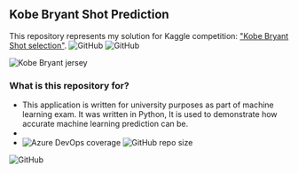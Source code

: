 

## Kobe Bryant Shot Prediction
This repository represents my solution for Kaggle competition: ["Kobe Bryant Shot selection"](https://www.kaggle.com/xvivancos/kobe-bryant-shot-selection).
![GitHub](https://img.shields.io/github/license/milanbojovic/kaggle-kobe-bryant-shot-selection)
![GitHub](https://img.shields.io/github/license/milanbojovic/kaggle-kobe-bryant-shot-selection)

![Kobe Bryant jersey](https://storage.googleapis.com/kaggle-competitions/kaggle/5185/logos/front_page.png) 

### What is this repository for? 

 - This application is written for university purposes as part of machine learning exam. It was written in Python, It is used to demonstrate how accurate machine learning prediction can be. 
 - 
 - ![Azure DevOps coverage](https://img.shields.io/azure-devops/coverage/miki/mecava/123123)
![GitHub repo size](https://img.shields.io/github/repo-size/milanbojovic/kaggle-kobe-bryant-shot-selection)

![GitHub](https://img.shields.io/github/license/milanbojovic/kaggle-kobe-bryant-shot-selection)
<!--stackedit_data:
eyJoaXN0b3J5IjpbLTQ4NTE3OTI2OSwzMjU5ODk3MywzNTIxOT
QzMzMsLTExNzc2ODIxMTldfQ==
-->